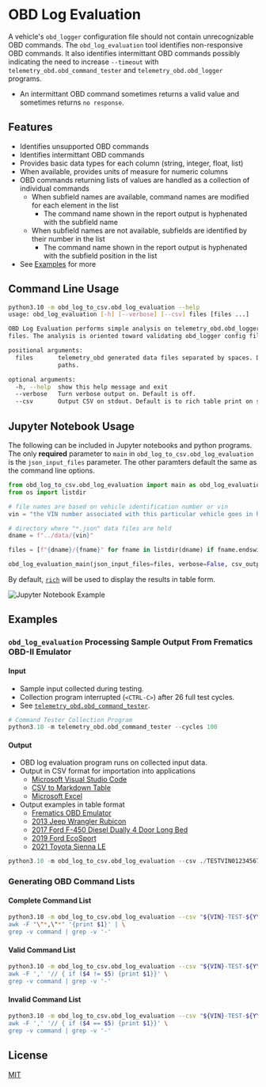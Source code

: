 # OBD Log Evaluation

A vehicle's ```obd_logger``` configuration file should not contain unrecognizable OBD commands.  The ```obd_log_evaluation``` tool identifies non-responsive OBD commands.  It also identifies intermittant OBD commands possibly indicating the need to increase ```--timeout``` with ```telemetry_obd.obd_command_tester``` and ```telemetry_obd.obd_logger``` programs.

- An intermittant OBD command sometimes returns a valid value and sometimes returns ```no response```.

## Features

- Identifies unsupported OBD commands
- Identifies intermittant OBD commands
- Provides basic data types for each column (string, integer, float, list)
- When available, provides units of measure for numeric columns
- OBD commands returning lists of values are handled as a collection of individual commands
  - When subfield names are available, command names are modified for each element in the list
    - The command name shown in the report output is hyphenated with the subfield name
  - When subfield names are not available, subfields are identified by their number in the list
    - The command name shown in the report output is hyphenated with the subfield position in the list
- See [Examples](#examples) for more

## Command Line Usage

```bash
python3.10 -m obd_log_to_csv.obd_log_evaluation --help
usage: obd_log_evaluation [-h] [--verbose] [--csv] files [files ...]

OBD Log Evaluation performs simple analysis on telemetry_obd.obd_logger and telemetry_obd.obd_command_tester output
files. The analysis is oriented toward validating obd_logger config files and providing units for each OBD command.

positional arguments:
  files       telemetry_obd generated data files separated by spaces. Data file names can include full or relative
              paths.

optional arguments:
  -h, --help  show this help message and exit
  --verbose   Turn verbose output on. Default is off.
  --csv       Output CSV on stdout. Default is to rich table print on stdout.
```

## Jupyter Notebook Usage

The following can be included in Jupyter notebooks and python programs.  The only **required** parameter to ```main``` in ```obd_log_to_csv.obd_log_evaluation``` is the ```json_input_files``` parameter.  The other paramters default the same as the command line options.

```python
from obd_log_to_csv.obd_log_evaluation import main as obd_log_evaluation_main
from os import listdir

# file names are based on vehicle identification number or vin
vin = "the VIN number associated with this particular vehicle goes in here"

# directory where "*.json" data files are held
dname = f"../data/{vin}"

files = [f"{dname}/{fname}" for fname in listdir(dname) if fname.endswith(".json")]

obd_log_evaluation_main(json_input_files=files, verbose=False, csv_output=False) 
```

By default, [```rich```](https://rich.readthedocs.io/en/stable/introduction.html) will be used to display the results in table form.

![Jupyter Notebook Example](JupyterNotebook-obd_log_evaluation.jpg)

## Examples

### ```obd_log_evaluation``` Processing Sample Output From Frematics OBD-II Emulator

#### Input

- Sample input collected during testing.
- Collection program interrupted (```<CTRL-C>```) after 26 full test cycles.
- See [```telemetry_obd.obd_command_tester```](https://github.com/thatlarrypearson/telemetry-obd).

```python
# Command Tester Collection Program
python3.10 -m telemetry_obd.obd_command_tester --cycles 100
```

#### Output

- OBD log evaluation program runs on collected input data.
- Output in CSV format for importation into applications
  - [Microsoft Visual Studio Code](https://code.visualstudio.com/)
  - [CSV to Markdown Table](https://marketplace.visualstudio.com/items?itemName=Marchiore.csvtomarkdown)
  - [Microsoft Excel](https://www.microsoft.com/en-us/microsoft-365/excel)
- Output examples in table format
  - [Frematics OBD Emulator](OBD_LOG_EVALUATION-FrematicsEmulatorOutout.md)
  - [2013 Jeep Wrangler Rubicon](OBD_LOG_EVALUATION-2013JeepWranglerRubicon.md)
  - [2017 Ford F-450 Diesel Dually 4 Door Long Bed](OBD_LOG_EVALUATION-2017FordF450.md)
  - [2019 Ford EcoSport](OBD_LOG_EVALUATION-2019FordEcoSport.md)
  - [2021 Toyota Sienna LE](OBD_LOG_EVALUATION-2021ToyotaSiennaLE.md)

```python
python3.10 -m obd_log_to_csv.obd_log_evaluation --csv ./TESTVIN012345678-TEST-20211127145538.json
```

### Generating OBD Command Lists

#### Complete Command List

```bash
python3.10 -m obd_log_to_csv.obd_log_evaluation --csv "${VIN}-TEST-${YYYYMMDDhhmmss}-utc.json | \
awk -F "\"*,\"*" '{print $1}' | \
grep -v command | grep -v '-'
```

#### Valid Command List

```bash
python3.10 -m obd_log_to_csv.obd_log_evaluation --csv "${VIN}-TEST-${YYYYMMDDhhmmss}-utc.json | \
awk -F ',' '// { if ($4 != $5) {print $1}}' \
grep -v command | grep -v '-'
```

#### Invalid Command List

```bash
python3.10 -m obd_log_to_csv.obd_log_evaluation --csv "${VIN}-TEST-${YYYYMMDDhhmmss}-utc.json | \
awk -F ',' '// { if ($4 == $5) {print $1}}' \
grep -v command | grep -v '-'
```

## License

[MIT](../LICENSE.md)
